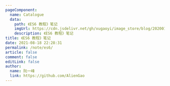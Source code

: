 ```yaml
---
pageComponent:
  name: Catalogue
  data:
    path: 《ES6 教程》笔记
    imgUrl: https://cdn.jsdelivr.net/gh/xugaoyi/image_store/blog/20200112160453.png
    description: 《ES6 教程》笔记
title: 《ES6 教程》笔记
date: 2021-08-18 22:28:31
permalink: /note/es6/
article: false
comment: false
editLink: false
author:
  name: 阮一峰
  link: https://github.com/AlienGao
---
```

